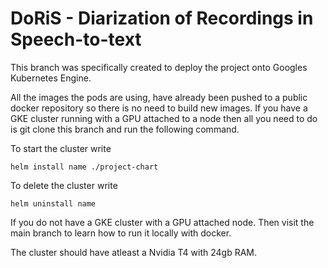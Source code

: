 # DoRiS - Diarization of Recordings in Speech-to-text

This branch was specifically created to deploy the project onto Googles Kubernetes Engine. 

All the images the pods are using, have already been pushed to a public docker repository so there is no need to build new images.
If you have a GKE cluster running with a GPU attached to a node then all you need to do is git clone this branch and run the following command.

To start the cluster write

```helm install name ./project-chart ```

To delete the cluster write

```helm uninstall name```

If you do not have a GKE cluster with a GPU attached node. Then visit the main branch to learn how to run it locally with docker.

The cluster should have atleast a Nvidia T4 with 24gb RAM.





